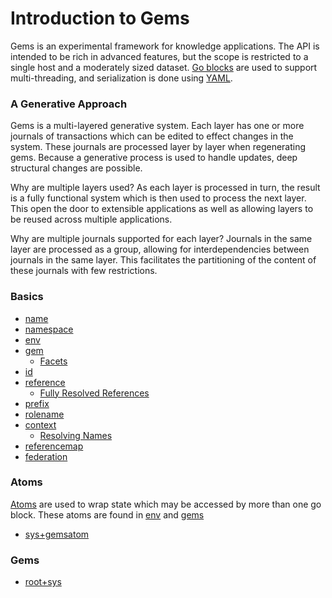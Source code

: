 # Introduction to Gems

Gems is an experimental framework for knowledge applications. The API is intended to be rich in advanced features, but the scope is restricted to a single host and a moderately sized dataset. [Go blocks](https://clojuredocs.org/clojure.core.async/go) are used to support multi-threading, and serialization is done using [YAML](https://en.wikipedia.org/wiki/YAML).

### A Generative Approach

Gems is a multi-layered generative system. Each layer has one or more journals of transactions which can be edited to effect changes in the system. These journals are processed layer by layer when regenerating gems. Because a generative process is used to handle updates, deep structural changes are possible.

Why are multiple layers used? As each layer is processed in turn, the result is a fully functional system which is then used to process the next layer. This open the door to extensible applications as well as allowing layers to be reused across multiple applications.

Why are multiple journals supported for each layer? Journals in the same layer are processed as a group, allowing for interdependencies between journals in the same layer. This facilitates the partitioning of the content of these journals with few restrictions.

### Basics

- [name](basics/name.md)
- [namespace](basics/namespace.md)
- [env](basics/env.md)
- [gem](basics/gem.md)
  - [Facets](basics/gem.md#Facets)
- [id](basics/id.md)
- [reference](basics/reference.md)
  - [Fully Resolved References](basics/reference.md#Fully%20Resolved%20References)
- [prefix](basics/prefix.md)
- [rolename](basics/rolename.md)
- [context](basics/context.md)
  - [Resolving Names](basics/context.md#Resolving%20Names)
- [referencemap](basics/referencemap.md)
- [federation](basics/federation.md)

### Atoms

[Atoms](https://clojure.org/reference/atoms) are used to wrap state which may be accessed by more than one go block. These atoms are found in [env](basics/env.md) and [gems](basics/gem.md)

- [sys+gemsatom](atoms/sys+gemsatom.md)

### Gems

- [root+sys](gems/root+sys.md)